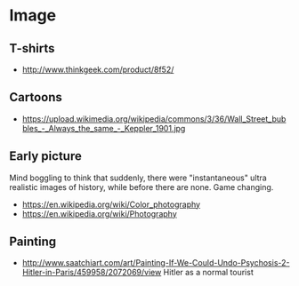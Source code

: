 # Image

## T-shirts

-   <http://www.thinkgeek.com/product/8f52/>

## Cartoons

-   <https://upload.wikimedia.org/wikipedia/commons/3/36/Wall_Street_bubbles_-_Always_the_same_-_Keppler_1901.jpg>

## Early picture

Mind boggling to think that suddenly, there were "instantaneous" ultra realistic images of history, while before there are none. Game changing.

-   <https://en.wikipedia.org/wiki/Color_photography>
-   <https://en.wikipedia.org/wiki/Photography>

## Painting

- <http://www.saatchiart.com/art/Painting-If-We-Could-Undo-Psychosis-2-Hitler-in-Paris/459958/2072069/view> Hitler as a normal tourist
